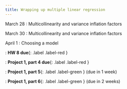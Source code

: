```yaml
---
title: Wrapping up multiple linear regression
---
```


March 28
: Multicollinearity and variance inflation factors

March 30
: Multicollinearity and variance inflation factors

April 1
: Choosing a model

: **HW 8 due**{: .label .label-red }

: **Project 1, part 4 due**{: .label .label-red }

: **Project 1, part 5**{: .label .label-green } (due in 1 week)

: **Project 1, part 6**{: .label .label-green } (due in 2 weeks)